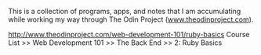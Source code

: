 This is a collection of programs, apps, and notes that I am accumulating while working my way through The Odin Project (www.theodinproject.com).

http://www.theodinproject.com/web-development-101/ruby-basics
Course List >> Web Development 101 >> The Back End >> 2: Ruby Basics
